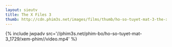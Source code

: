 ```yaml
---
layout: sieutv
title: The X Files 3
thumb: http://cdn.phim3s.net/images/films/thumb/ho-so-tuyet-mat-3-the-x-files-3-1995.jpg
---
```

{% include jwpadv src='//phim3s.net/phim-bo/ho-so-tuyet-mat-3_1729/xem-phim//video.mp4' %}